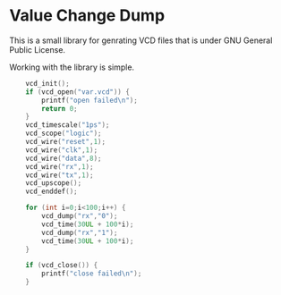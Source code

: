 # Value Change Dump
This is a small library for genrating VCD files that is under GNU General Public License.

Working with the library is simple.
```c
    vcd_init();
	if (vcd_open("var.vcd")) {
		printf("open failed\n");
        return 0;
	}
	vcd_timescale("1ps");
	vcd_scope("logic");
	vcd_wire("reset",1);
	vcd_wire("clk",1);
	vcd_wire("data",8);
	vcd_wire("rx",1);
	vcd_wire("tx",1);
	vcd_upscope();
	vcd_enddef();

	for (int i=0;i<100;i++) {
		vcd_dump("rx","0");
		vcd_time(30UL + 100*i);
		vcd_dump("rx","1");
		vcd_time(30UL + 100*i);
	}

    if (vcd_close()) {
		printf("close failed\n");
	}
```